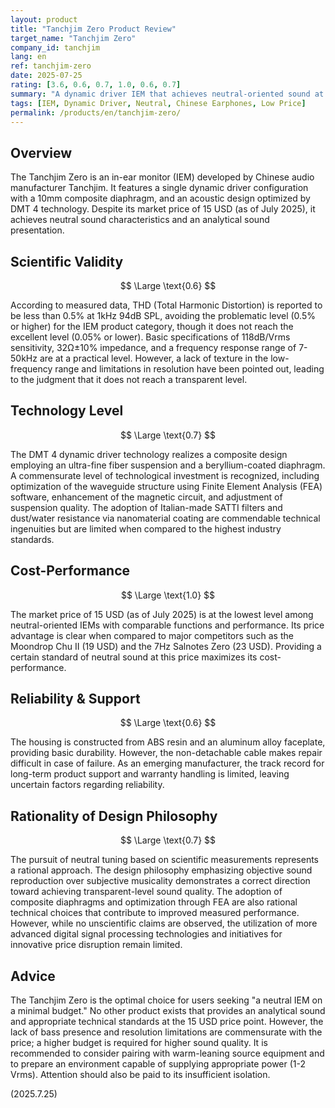 ```yaml
---
layout: product
title: "Tanchjim Zero Product Review"
target_name: "Tanchjim Zero"
company_id: tanchjim
lang: en
ref: tanchjim-zero
date: 2025-07-25
rating: [3.6, 0.6, 0.7, 1.0, 0.6, 0.7]
summary: "A dynamic driver IEM that achieves neutral-oriented sound at an extremely low price. While measured performance is average, it realizes the lowest price point among products with equivalent functionality."
tags: [IEM, Dynamic Driver, Neutral, Chinese Earphones, Low Price]
permalink: /products/en/tanchjim-zero/
---
```


## Overview

The Tanchjim Zero is an in-ear monitor (IEM) developed by Chinese audio manufacturer Tanchjim. It features a single dynamic driver configuration with a 10mm composite diaphragm, and an acoustic design optimized by DMT 4 technology. Despite its market price of 15 USD (as of July 2025), it achieves neutral sound characteristics and an analytical sound presentation.

## Scientific Validity

$$ \Large \text{0.6} $$

According to measured data, THD (Total Harmonic Distortion) is reported to be less than 0.5% at 1kHz 94dB SPL, avoiding the problematic level (0.5% or higher) for the IEM product category, though it does not reach the excellent level (0.05% or lower). Basic specifications of 118dB/Vrms sensitivity, 32Ω±10% impedance, and a frequency response range of 7-50kHz are at a practical level. However, a lack of texture in the low-frequency range and limitations in resolution have been pointed out, leading to the judgment that it does not reach a transparent level.

## Technology Level

$$ \Large \text{0.7} $$

The DMT 4 dynamic driver technology realizes a composite design employing an ultra-fine fiber suspension and a beryllium-coated diaphragm. A commensurate level of technological investment is recognized, including optimization of the waveguide structure using Finite Element Analysis (FEA) software, enhancement of the magnetic circuit, and adjustment of suspension quality. The adoption of Italian-made SATTI filters and dust/water resistance via nanomaterial coating are commendable technical ingenuities but are limited when compared to the highest industry standards.

## Cost-Performance

$$ \Large \text{1.0} $$

The market price of 15 USD (as of July 2025) is at the lowest level among neutral-oriented IEMs with comparable functions and performance. Its price advantage is clear when compared to major competitors such as the Moondrop Chu II (19 USD) and the 7Hz Salnotes Zero (23 USD). Providing a certain standard of neutral sound at this price maximizes its cost-performance.

## Reliability & Support

$$ \Large \text{0.6} $$

The housing is constructed from ABS resin and an aluminum alloy faceplate, providing basic durability. However, the non-detachable cable makes repair difficult in case of failure. As an emerging manufacturer, the track record for long-term product support and warranty handling is limited, leaving uncertain factors regarding reliability.

## Rationality of Design Philosophy

$$ \Large \text{0.7} $$

The pursuit of neutral tuning based on scientific measurements represents a rational approach. The design philosophy emphasizing objective sound reproduction over subjective musicality demonstrates a correct direction toward achieving transparent-level sound quality. The adoption of composite diaphragms and optimization through FEA are also rational technical choices that contribute to improved measured performance. However, while no unscientific claims are observed, the utilization of more advanced digital signal processing technologies and initiatives for innovative price disruption remain limited.

## Advice

The Tanchjim Zero is the optimal choice for users seeking "a neutral IEM on a minimal budget." No other product exists that provides an analytical sound and appropriate technical standards at the 15 USD price point. However, the lack of bass presence and resolution limitations are commensurate with the price; a higher budget is required for higher sound quality. It is recommended to consider pairing with warm-leaning source equipment and to prepare an environment capable of supplying appropriate power (1-2 Vrms). Attention should also be paid to its insufficient isolation.

(2025.7.25)
